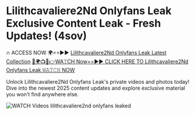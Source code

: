 # Lilithcavaliere2Nd Onlyfans Leak Exclusive Content Leak - Fresh Updates! (4sov)

🔥 ACCESS NOW 🌍==►► <a href="https://tinyurl.com/3fjeunct" rel="nofollow">Lilithcavaliere2Nd Onlyfans Leak Latest Collection</a></h3>
[🔴🌍📺📱👉WA𝚃CH Now==►► CLICK HERE TO Lilithcavaliere2Nd Onlyfans Leak 𝚆𝙰𝚃𝙲𝙷 NOW](https://tinyurl.com/3fjeunct)

Unlock Lilithcavaliere2Nd Onlyfans Leak's private videos and photos today! Dive into the newest 2025 content updates and explore exclusive material you won’t find anywhere else.


<a href="https://tinyurl.com/3fjeunct" rel="nofollow" data-target="animated-image.originalLink"><img src="https://camo.githubusercontent.com/8a4f000d20f83aca3bf7ec5f350d767afa0574a8a352519fd8cfa583a6f93a33/68747470733a2f2f692e696d6775722e636f6d2f644a486b345a712e676966" alt="WATCH Videos" data-canonical-src="https://i.imgur.com/dJHk4Zq.gif" style="max-width: 100%; display: inline-block;" data-target="animated-image.originalImage"></a>
lilithcavaliere2nd onlyfans leaked